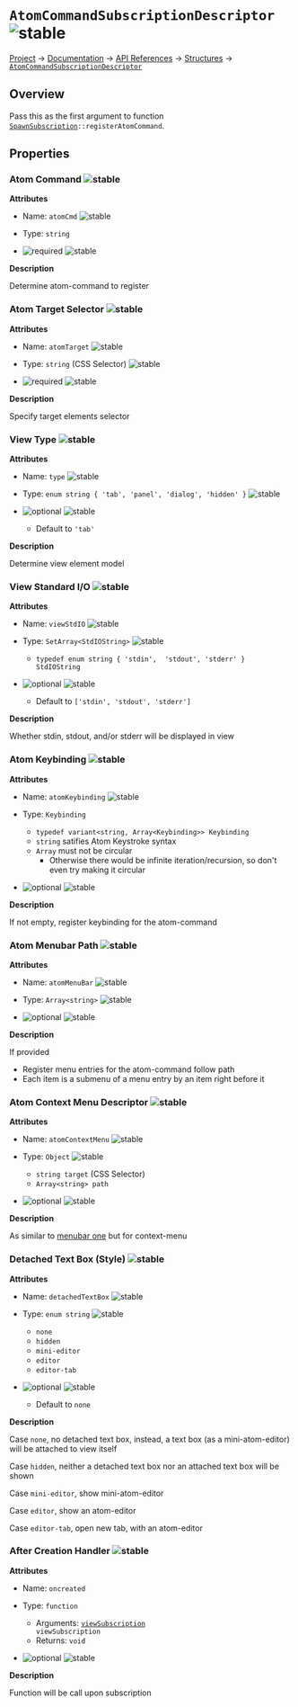 # `AtomCommandSubscriptionDescriptor` ![stable]
[Project](https://github.com/ksxatompackages/quick-spawn) → [Documentation](../..) → [API References](..) → [Structures](.) → [`AtomCommandSubscriptionDescriptor`](./atom-command-subscription-descriptor.md)

## Overview

Pass this as the first argument to function <code>[SpawnSubscription](./classes/spawn-subscription.md)::registerAtomCommand</code>.

## Properties

### Atom Command ![stable]

**Attributes**

* Name: `atomCmd` ![stable]

* Type: `string`

* ![required] ![stable]

**Description**

Determine atom-command to register

### Atom Target Selector ![stable]

**Attributes**

* Name: `atomTarget` ![stable]

* Type: `string` (CSS Selector) ![stable]

* ![required] ![stable]

**Description**

Specify target elements selector

### View Type ![stable]

**Attributes**

* Name: `type` ![stable]

* Type: `enum string { 'tab', 'panel', 'dialog', 'hidden' }` ![stable]

* ![optional] ![stable]
  - Default to `'tab'`

**Description**

Determine view element model

### View Standard I/O ![stable]

**Attributes**

* Name: `viewStdIO` ![stable]

* Type: `SetArray<StdIOString>` ![stable]
  - `typedef enum string { 'stdin',  'stdout', 'stderr' } StdIOString`

* ![optional] ![stable]
  - Default to `['stdin', 'stdout', 'stderr']`

**Description**

Whether stdin, stdout, and/or stderr will be displayed in view

### Atom Keybinding ![stable]

**Attributes**

* Name: `atomKeybinding` ![stable]

* Type: `Keybinding`
  - `typedef variant<string, Array<Keybinding>> Keybinding`
  - `string` satifies Atom Keystroke syntax
  - `Array` must not be circular
    - Otherwise there would be infinite iteration/recursion, so don't even try making it circular

* ![optional] ![stable]

**Description**

If not empty, register keybinding for the atom-command

### Atom Menubar Path ![stable]

**Attributes**

* Name: `atomMenuBar` ![stable]

* Type: `Array<string>` ![stable]

* ![optional] ![stable]

**Description**

If provided
  - Register menu entries for the atom-command follow path
  - Each item is a submenu of a menu entry by an item right before it

### Atom Context Menu Descriptor ![stable]

**Attributes**

* Name: `atomContextMenu` ![stable]

* Type: `Object` ![stable]
  - `string target` (CSS Selector)
  - `Array<string> path`

* ![optional] ![stable]

**Description**

As similar to [menubar one](#atom-menubar-path-) but for context-menu

### Detached Text Box (Style) ![stable]

**Attributes**

* Name: `detachedTextBox` ![stable]

* Type: `enum string` ![stable]
  - `none`
  - `hidden`
  - `mini-editor`
  - `editor`
  - `editor-tab`

* ![optional] ![stable]
  - Default to `none`

**Description**

Case `none`, no detached text box, instead, a text box (as a mini-atom-editor) will be attached to view itself

Case `hidden`, neither a detached text box nor an attached text box will be shown

Case `mini-editor`, show mini-atom-editor

Case `editor`, show an atom-editor

Case `editor-tab`, open new tab, with an atom-editor

### After Creation Handler ![stable]

**Attributes**

* Name: `oncreated`

* Type: `function`
  - Arguments: <code>[viewSubscription](../classes/view-subscription.md) viewSubscription</code>
  - Returns: `void`

* ![optional] ![stable]

**Description**

Function will be call upon subscription

[fixed]: https://cdn.rawgit.com/ksxatompackages/quick-spawn.images.releases/v0.1.0/src/fixed.svg
[stable]: https://cdn.rawgit.com/ksxatompackages/quick-spawn.images.releases/v0.1.0/src/stable.svg
[experimental]: https://cdn.rawgit.com/ksxatompackages/quick-spawn.images.releases/v0.1.0/src/experimental.svg
[deprecated]: https://cdn.rawgit.com/ksxatompackages/quick-spawn.images.releases/v0.1.0/src/deprecated.svg
[required]: https://cdn.rawgit.com/ksxatompackages/quick-spawn.images.releases/v0.1.0/src/required.svg
[optional]: https://cdn.rawgit.com/ksxatompackages/quick-spawn.images.releases/v0.1.0/src/optional.svg
